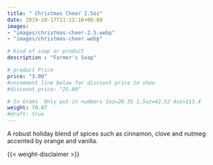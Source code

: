 ```yaml
---
title: " Christmas Cheer 2.5oz"
date: 2019-10-17T11:22:16+06:00
images:
- "images/christmas-cheer-2.5.webp"
- "images/christmas-cheer.webp"

# Kind of soap or product
description : "Farmer's Soap"

# product Price
price: "3.00"
#uncomment line below for discount price to show
#discount_price: "25.00"

# In Grams  Only put in numbers 1oz=28.35 1.5oz=42.52 4oz=113.4
weight: 70.87
#draft: true
---
```


A robust holiday blend of spices such as cinnamon, clove and nutmeg accented by orange and vanilla.



{{< weight-disclaimer >}}
